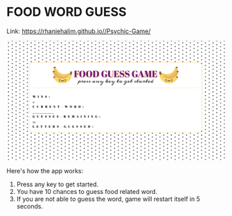 # FOOD WORD GUESS

Link: https://rhaniehalim.github.io//Psychic-Game/

![PREVIEW](https://github.com/rhaniehalim//Psychic-Game/blob/master/preview.png)

Here's how the app works:
1. Press any key to get started.
2. You have 10 chances to guess food related word.
3. If you are not able to guess the word, game will restart itself in 5 seconds.

